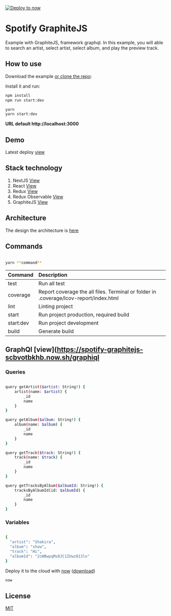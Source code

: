[![Deploy to now](https://deploy.now.sh/static/button.svg)](https://deploy.now.sh/?repo=https://github.com/wzalazar/spotify/tree/master)


# Spotify GraphiteJS

Example with GraphiteJS, framework graphql. In this example, you will able to search an artist, select artist, select album, and play the preview track.

## How to use

Download the example [or clone the repo](https://github.com/wzalazar/spotify):


Install it and run:

```bash
npm install
npm run start:dev
```

```bash
yarn
yarn start:dev
```

**URL default http://localhost:3000**


## Demo

Latest deploy [view](https://spotify-graphitejs-scbvotbkhb.now.sh)

## Stack technology

  1. NextJS [View](https://github.com/zeit/next.js/)
  2. React [View](https://github.com/facebook/react)
  3. Redux [View](https://github.com/reactjs/redux)
  4. Redux Observable [View](https://github.com/redux-observable/redux-observable)
  4. GraphiteJS [View](https://github.com/graphitejs/graphitejs)


## Architecture

  The design the architecture is [here](https://github.com/wzalazar/spotify/blob/master/.uml/architecture.png)


## Commands

```bash

yarn **command**

```


| Command          | Description                                                                           |
| ---------------- |:--------------------------------------------------------------------------------------|
| test             | Run all test                                                                          |
| coverage         | Report coverage the all files. Terminal or folder in .coverage/lcov-report/index.html |
| lint             | Linting project                                                                       |  
| start            | Run project production, required build                                                |  
| start:dev        | Run project development                                                               |
| build            | Generate build                                                                        |


## GraphQl [view](https://spotify-graphitejs-scbvotbkhb.now.sh/graphiql


### Queries

```bash

query getArtist($artist: String!) {
    artist(name: $artist) {
        _id
        name
    }
}

query getAlbum($album: String!) {
    album(name: $album) {
        _id
        name
    }
}

query getTrack($track: String!) {
    track(name: $track) {
        _id
        name
    }
}

query getTracksByAlbum($albumId: String!) {
    tracksByAlbumId(id: $albumId) {
        _id
        name
    }
}


```

### Variables

```bash

{
  "artist": "Shakira",
  "album": "show",
  "track": "Hi",
  "albumId": "2cWBwpqMsDJC1ZUwz813lo"
}

```




Deploy it to the cloud with [now](https://zeit.co/now) ([download](https://zeit.co/download))

```bash
now
```


## License

[MIT](https://github.com/babel/babel/blob/master/LICENSE)
